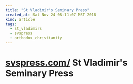 ```yaml
---
title: "St Vladimir's Seminary Press"
created_at: Sat Nov 24 08:11:07 MST 2018
kind: article
tags:
  - st_vladimirs
  - svspress
  - orthodox_christianity
---
```


<h1>
  <a href="https://www.svspress.com/" target="_blank">svspress.com/</a>
  St Vladimir's Seminary Press
</h1>

<!--
html boilerplate fragments
<a href="" target="_blank"></a>
<a name=""></a>
<img src="" width="400px">
<ul>
  <li></li>
  <li><a href="" target="_blank"></a></li>
</ul>
<pre>
</pre>
<p style="margin-bottom: 2em;"></p>
<hr style="border: 0; height: 3px; background: #333; background-image: linear-gradient(to right, #ccc, #333, #ccc);">
<pre><code>
</code></pre>
<math xmlns='http://www.w3.org/1998/Math/MathML' display='block'>
</math>
:-->
